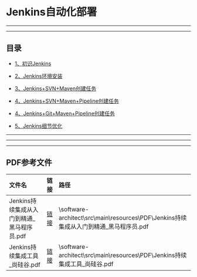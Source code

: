# Jenkins自动化部署

---
---
## 目录

* [1、初识Jenkins](Jenkins_HelloWorldREMADE.md)
* [2、Jenkins环境安装](Jenkins_InstalREAMDE.md)
* [3、Jenkins+SVN+Maven创建任务](Jenkins_SVN_MavenREMADE.md)
* [4、Jenkins+SVN+Maven+Pipeline创建任务](Jenkins_SVN_Maven_PipelineREMADE.md)

* [4、Jenkins+Git+Maven+Pipeline创建任务](Jenkins_Git_MavenREMADE.md)
* [5、Jenkins细节优化](Jenkins_OptimizationREMADE.md)

---
---
---

## PDF参考文件
文件名|链接|路径
:----|:----:|:-----
Jenkins持续集成从入门到精通_黑马程序员.pdf|[链接](../../resources/PDF/Jenkins持续集成从入门到精通_黑马程序员.pdf)|\software-architect\src\main\resources\PDF\Jenkins持续集成从入门到精通_黑马程序员.pdf
Jenkins持续集成工具_尚硅谷.pdf|[链接](../../resources/PDF/Jenkins持续集成工具_尚硅谷.pdf)|\software-architect\src\main\resources\PDF\Jenkins持续集成工具_尚硅谷.pdf


















